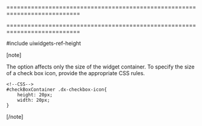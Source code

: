 ===========================================================================
<!--merge--><!--/merge-->
===========================================================================

<!--fullDescription-->
#include uiwidgets-ref-height

[note]

The option affects only the size of the widget container. To specify the size of a check box icon, provide the appropriate CSS rules.

    <!--CSS-->
    #checkBoxContainer .dx-checkbox-icon{
        height: 20px;
        width: 20px;
    }

[/note]

<!--/fullDescription-->
